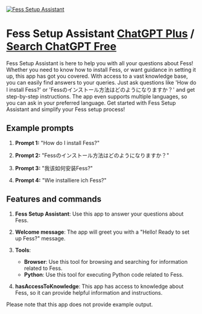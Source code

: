 
[![Fess Setup Assistant](https://files.oaiusercontent.com/file-rB3KjRP6DSeiG4PZtkeufBeh?se=2123-10-17T05%3A12%3A30Z&sp=r&sv=2021-08-06&sr=b&rscc=max-age%3D31536000%2C%20immutable&rscd=attachment%3B%20filename%3D9726cd92-682b-4110-bcf1-f7a84e230414.png&sig=soCRGQvjw8nvP6aJ3QmoLOxS2X/1rCDlxqLBO3N4o6Q%3D)](https://chat.openai.com/g/g-RzvJwyCgK-fess-setup-assistant)

# Fess Setup Assistant [ChatGPT Plus](https://chat.openai.com/g/g-RzvJwyCgK-fess-setup-assistant) / [Search ChatGPT Free](https://gptcall.net/index.html#/?search=Fess%20Setup%20Assistant)

Fess Setup Assistant is here to help you with all your questions about Fess! Whether you need to know how to install Fess, or want guidance in setting it up, this app has got you covered. With access to a vast knowledge base, you can easily find answers to your queries. Just ask questions like 'How do I install Fess?' or 'Fessのインストール方法はどのようになりますか？' and get step-by-step instructions. The app even supports multiple languages, so you can ask in your preferred language. Get started with Fess Setup Assistant and simplify your Fess setup process!

## Example prompts

1. **Prompt 1:** "How do I install Fess?"

2. **Prompt 2:** "Fessのインストール方法はどのようになりますか？"

3. **Prompt 3:** "我该如何安装Fess?"

4. **Prompt 4:** "Wie installiere ich Fess?"

## Features and commands

1. **Fess Setup Assistant**: Use this app to answer your questions about Fess.

2. **Welcome message**: The app will greet you with a "Hello! Ready to set up Fess?" message.

3. **Tools**:
   - **Browser**: Use this tool for browsing and searching for information related to Fess.
   - **Python**: Use this tool for executing Python code related to Fess.

4. **hasAccessToKnowledge**: This app has access to knowledge about Fess, so it can provide helpful information and instructions.

Please note that this app does not provide example output.


